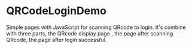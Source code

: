# QRCodeLoginDemo
Simple pages with JavaScript for scanning QRcode to login. It's combine with three parts, the QRcode display page , the page after scanning QRcode, the page after login successful.

